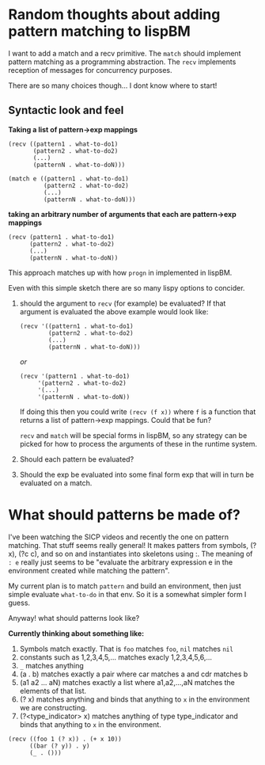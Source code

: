 
# Random thoughts about adding pattern matching to lispBM 


I want to add a match and a recv primitive. The `match` should implement pattern matching as a programming abstraction. 
The `recv` implements reception of messages for concurrency purposes. 

There are so many choices though... I dont know where to start! 



## Syntactic look and feel

**Taking a list of pattern->exp mappings**
``` 
(recv ((pattern1 . what-to-do1)
       (pattern2 . what-to-do2)
       (...)
       (patternN . what-to-doN)))
```

```
(match e ((pattern1 . what-to-do1)
          (pattern2 . what-to-do2)
          (...)
          (patternN . what-to-doN)))
```



**taking an arbitrary number of arguments that each are pattern->exp mappings**
```
(recv (pattern1 . what-to-do1)
      (pattern2 . what-to-do2)
      (...)
      (patternN . what-to-doN))
```
This approach matches up with how `progn` in implemented in lispBM.


Even with this simple sketch there are so many lispy options to concider. 
1. should the argument to `recv` (for example) be evaluated? 
   If that argument is evaluated the above example would look like: 
   
   ``` 
   (recv '((pattern1 . what-to-do1)
           (pattern2 . what-to-do2)
           (...)
           (patternN . what-to-doN)))
   ```

	*or* 
	
	``` 
   (recv '(pattern1 . what-to-do1)
         '(pattern2 . what-to-do2)
         '(...)
		 '(patternN . what-to-doN))
   ```

	If doing this then you could write `(recv (f x))` where `f` is a
    function that returns a list of pattern->exp mappings. Could that be fun? 
	
	`recv` and `match` will be special forms in lispBM, so any strategy can be 
	picked for how to process the arguments of these in the runtime system. 
2. Should each pattern be evaluated? 
3. Should the exp be evaluated into some final form exp that will in turn be evaluated on a match. 


# What should patterns be made of?

I've been watching the SICP videos and recently the one on pattern matching. That stuff 
seems really general! It makes patters from symbols, (? x), (?c c), and so on and instantiates into skeletons 
using :. The meaning of `: e` really just seems to be "evaluate the arbitrary expression e in the environment 
created while matching the pattern". 

My current plan is to match `pattern` and build an environment, then just simple evaluate `what-to-do` in that 
env. So it is a somewhat simpler form I guess. 

Anyway! what should patterns look like? 

**Currently thinking about something like:** 
1. Symbols match exactly. That is `foo` matches `foo`, `nil` matches `nil` 
2. constants such as 1,2,3,4,5,... matches exacly 1,2,3,4,5,6,... 
3. `_` matches anything
4. (a . b) matches exactly a pair where car matches a and cdr matches b
5. (a1 a2 ... aN) matches exactly a list where a1,a2,...,aN matches the elements of that list. 
6. (? x) matches anything and binds that anything to `x` in the environment we are constructing. 
7. (?<type\_indicator> x) matches anything of type type\_indicator and binds that anything to `x` in the environment.


``` 
(recv ((foo 1 (? x)) . (+ x 10))
      ((bar (? y)) . y)
	  (_ . ()))
```
